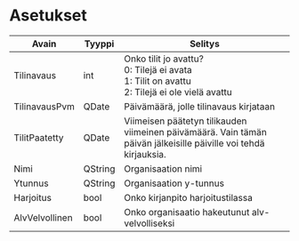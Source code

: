 Asetukset
=========

Avain	|  Tyyppi		|  Selitys
-------------|------------------|----------------------
Tilinavaus	| int			| Onko tilit jo avattu? <br>0: Tilejä ei avata <br>1: Tilit on avattu <br>2: Tilejä ei ole vielä avattu
TilinavausPvm | QDate 	| Päivämäärä, jolle tilinavaus kirjataan
TilitPaatetty 	| QDate	| Viimeisen päätetyn tilikauden viimeinen päivämäärä. Vain tämän päivän jälkeisille päiville voi tehdä kirjauksia.
Nimi	| QString		| Organisaation nimi
Ytunnus	| QString		| Organisaation y-tunnus
Harjoitus	| bool		| Onko kirjanpito harjoitustilassa
AlvVelvollinen | bool | Onko organisaatio hakeutunut alv-velvolliseksi
